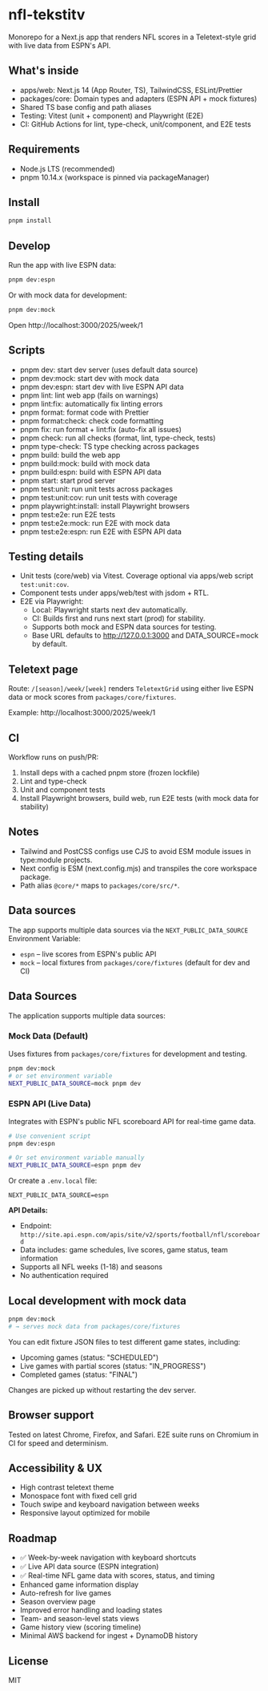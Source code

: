 # nfl-tekstitv

Monorepo for a Next.js app that renders NFL scores in a Teletext-style grid with live data from ESPN's API.

## What's inside

- apps/web: Next.js 14 (App Router, TS), TailwindCSS, ESLint/Prettier
- packages/core: Domain types and adapters (ESPN API + mock fixtures)
- Shared TS base config and path aliases
- Testing: Vitest (unit + component) and Playwright (E2E)
- CI: GitHub Actions for lint, type-check, unit/component, and E2E tests

## Requirements

- Node.js LTS (recommended)
- pnpm 10.14.x (workspace is pinned via packageManager)

## Install

```bash
pnpm install
```

## Develop

Run the app with live ESPN data:

```bash
pnpm dev:espn
```

Or with mock data for development:

```bash
pnpm dev:mock
```

Open http://localhost:3000/2025/week/1

## Scripts

- pnpm dev: start dev server (uses default data source)
- pnpm dev:mock: start dev with mock data
- pnpm dev:espn: start dev with live ESPN API data
- pnpm lint: lint web app (fails on warnings)
- pnpm lint:fix: automatically fix linting errors
- pnpm format: format code with Prettier
- pnpm format:check: check code formatting
- pnpm fix: run format + lint:fix (auto-fix all issues)
- pnpm check: run all checks (format, lint, type-check, tests)
- pnpm type-check: TS type checking across packages
- pnpm build: build the web app
- pnpm build:mock: build with mock data
- pnpm build:espn: build with ESPN API data
- pnpm start: start prod server
- pnpm test:unit: run unit tests across packages
- pnpm test:unit:cov: run unit tests with coverage
- pnpm playwright:install: install Playwright browsers
- pnpm test:e2e: run E2E tests
- pnpm test:e2e:mock: run E2E with mock data
- pnpm test:e2e:espn: run E2E with ESPN API data

## Testing details

- Unit tests (core/web) via Vitest. Coverage optional via apps/web script `test:unit:cov`.
- Component tests under apps/web/test with jsdom + RTL.
- E2E via Playwright:
  - Local: Playwright starts next dev automatically.
  - CI: Builds first and runs next start (prod) for stability.
  - Supports both mock and ESPN data sources for testing.
  - Base URL defaults to http://127.0.0.1:3000 and DATA_SOURCE=mock by default.

## Teletext page

Route: `/[season]/week/[week]` renders `TeletextGrid` using either live ESPN data or mock scores from `packages/core/fixtures`.

Example: http://localhost:3000/2025/week/1

## CI

Workflow runs on push/PR:

1. Install deps with a cached pnpm store (frozen lockfile)
2. Lint and type-check
3. Unit and component tests
4. Install Playwright browsers, build web, run E2E tests (with mock data for stability)

## Notes

- Tailwind and PostCSS configs use CJS to avoid ESM module issues in type:module projects.
- Next config is ESM (next.config.mjs) and transpiles the core workspace package.
- Path alias `@core/*` maps to `packages/core/src/*`.

## Data sources

The app supports multiple data sources via the `NEXT_PUBLIC_DATA_SOURCE` Environment Variable:

- `espn` – live scores from ESPN's public API
- `mock` – local fixtures from `packages/core/fixtures` (default for dev and CI)

## Data Sources

The application supports multiple data sources:

### Mock Data (Default)

Uses fixtures from `packages/core/fixtures` for development and testing.

```bash
pnpm dev:mock
# or set environment variable
NEXT_PUBLIC_DATA_SOURCE=mock pnpm dev
```

### ESPN API (Live Data)

Integrates with ESPN's public NFL scoreboard API for real-time game data.

```bash
# Use convenient script
pnpm dev:espn

# Or set environment variable manually
NEXT_PUBLIC_DATA_SOURCE=espn pnpm dev
```

Or create a `.env.local` file:

```
NEXT_PUBLIC_DATA_SOURCE=espn
```

**API Details:**

- Endpoint: `http://site.api.espn.com/apis/site/v2/sports/football/nfl/scoreboard`
- Data includes: game schedules, live scores, game status, team information
- Supports all NFL weeks (1-18) and seasons
- No authentication required

## Local development with mock data

```bash
pnpm dev:mock
# → serves mock data from packages/core/fixtures
```

You can edit fixture JSON files to test different game states, including:

- Upcoming games (status: "SCHEDULED")
- Live games with partial scores (status: "IN_PROGRESS")
- Completed games (status: "FINAL")

Changes are picked up without restarting the dev server.

## Browser support

Tested on latest Chrome, Firefox, and Safari.
E2E suite runs on Chromium in CI for speed and determinism.

## Accessibility & UX

- High contrast teletext theme
- Monospace font with fixed cell grid
- Touch swipe and keyboard navigation between weeks
- Responsive layout optimized for mobile

## Roadmap

- ✅ Week-by-week navigation with keyboard shortcuts
- ✅ Live API data source (ESPN integration)
- ✅ Real-time NFL game data with scores, status, and timing
- Enhanced game information display
- Auto-refresh for live games
- Season overview page
- Improved error handling and loading states
- Team- and season-level stats views
- Game history view (scoring timeline)
- Minimal AWS backend for ingest + DynamoDB history

## License

MIT
